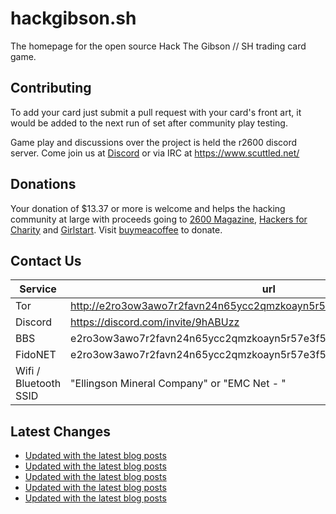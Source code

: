 # hackgibson.sh
The homepage for the open source Hack The Gibson // SH trading card game.


## Contributing

To add your card just submit a pull request with your card's front art, it would be added to the next run of set after community play testing.

Game play and discussions over the project is held the r2600 discord server. Come join us at [Discord](https://discord.com/invite/9hABUzz) or via IRC at https://www.scuttled.net/


## Donations

Your donation of $13.37 or more is welcome and helps the hacking community at large with proceeds going to [2600 Magazine](https://2600.com/), [Hackers for Charity](https://hackersforcharity.org) and [Girlstart](https://girlstart.org).  Visit [buymeacoffee](https://www.buymeacoffee.com/hackgibson.sh) to donate.


## Contact Us

Service | url
-|-
Tor | http://e2ro3ow3awo7r2favn24n65ycc2qmzkoayn5r57e3f56nvjwdcgg32ad.onion
Discord | https://discord.com/invite/9hABUzz
BBS | e2ro3ow3awo7r2favn24n65ycc2qmzkoayn5r57e3f56nvjwdcgg32ad.onion:23
FidoNET | e2ro3ow3awo7r2favn24n65ycc2qmzkoayn5r57e3f56nvjwdcgg32ad.onion:24554
Wifi / Bluetooth SSID | "Ellingson Mineral Company" or "EMC Net - <fidonet address>"

## Latest Changes
<!-- BLOG-POST-LIST:START -->
- [Updated with the latest blog posts](https://github.com/DFW2600/hackgibson.sh/commit/7fc0a087b87c1019b2e0557cbfc6219b2ce645b6)
- [Updated with the latest blog posts](https://github.com/DFW2600/hackgibson.sh/commit/7e19660f448f9e50cb33b0eaab76530e2a4cd481)
- [Updated with the latest blog posts](https://github.com/DFW2600/hackgibson.sh/commit/87192810c22f2ec5752c0c6b6e8aa59d28df0d75)
- [Updated with the latest blog posts](https://github.com/DFW2600/hackgibson.sh/commit/b1b4d05d5345d16f06557b24ff8e70c262811fb8)
- [Updated with the latest blog posts](https://github.com/DFW2600/hackgibson.sh/commit/4facd712e3a3c66df5374f4d982a7422f644cf74)
<!-- BLOG-POST-LIST:END -->
